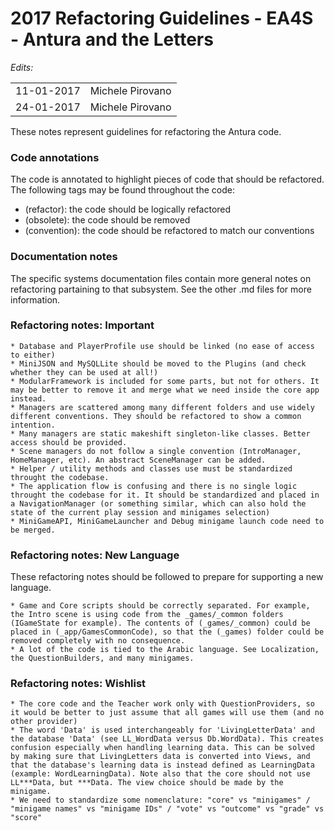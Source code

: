 2017 Refactoring Guidelines - EA4S - Antura and the Letters
=================

*Edits:*

<table>
  <tr>
    <td>11-01-2017</td>
    <td>Michele Pirovano</td>
  </tr>
  <tr>
    <td>24-01-2017</td>
    <td>Michele Pirovano</td>
  </tr>
</table>


These notes represent guidelines for refactoring the Antura code.

### Code annotations

The code is annotated to highlight pieces of code that should be refactored.
The following tags may be found throughout the code:

  * (refactor): the code should be logically refactored 
  * (obsolete): the code should be removed
  * (convention): the code should be refactored to match our conventions

### Documentation notes

The specific systems documentation files contain more general notes on refactoring partaining to that subsystem.
See the other .md files for more information.


### Refactoring notes: Important

	* Database and PlayerProfile use should be linked (no ease of access to either)
	* MiniJSON and MySQLLite should be moved to the Plugins (and check whether they can be used at all!) 
	* ModularFramework is included for some parts, but not for others. It may be better to remove it and merge what we need inside the core app instead.
	* Managers are scattered among many different folders and use widely different conventions. They should be refactored to show a common intention.
	* Many managers are static makeshift singleton-like classes. Better access should be provided.
	* Scene managers do not follow a single convention (IntroManager, HomeManager, etc). An abstract SceneManager can be added.
	* Helper / utility methods and classes use must be standardized throught the codebase. 
	* The application flow is confusing and there is no single logic throught the codebase for it. It should be standardized and placed in a NavigationManager (or something similar, which can also hold the state of the current play session and minigames selection)
	* MiniGameAPI, MiniGameLauncher and Debug minigame launch code need to be merged.

	
### Refactoring notes: New Language

These refactoring notes should be followed to prepare for supporting a new language.

	* Game and Core scripts should be correctly separated. For example, the Intro scene is using code from the _games/_common folders (IGameState for example). The contents of (_games/_common) could be placed in (_app/GamesCommonCode), so that the (_games) folder could be removed completely with no consequence.
	* A lot of the code is tied to the Arabic language. See Localization, the QuestionBuilders, and many minigames.

 
### Refactoring notes: Wishlist

	* The core code and the Teacher work only with QuestionProviders, so it would be better to just assume that all games will use them (and no other provider)
	* The word 'Data' is used interchangeably for 'LivingLetterData' and the database 'Data' (see LL_WordData versus Db.WordData). This creates confusion especially when handling learning data. This can be solved by making sure that LivingLetters data is converted into Views, and that the database's learning data is instead defined as LearningData (example: WordLearningData). Note also that the core should not use LL***Data, but ***Data. The view choice should be made by the minigame.
	* We need to standardize some nomenclature: "core" vs "minigames" / "minigame names" vs "minigame IDs" / "vote" vs "outcome" vs "grade" vs "score"

   